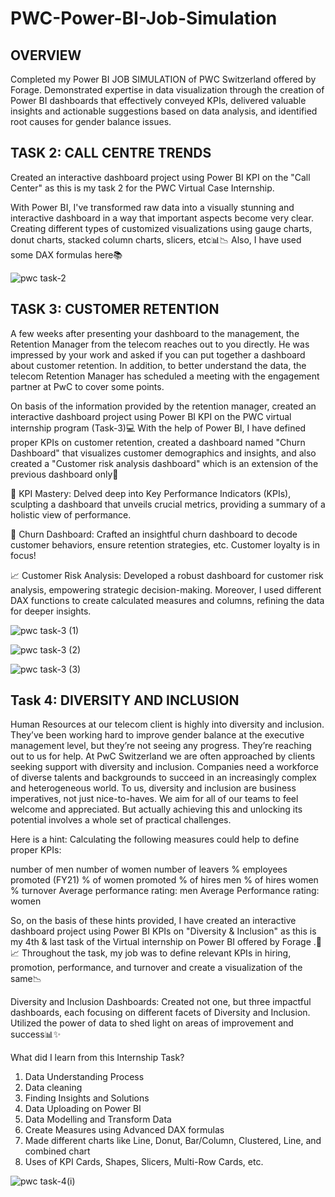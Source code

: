# PWC-Power-BI-Job-Simulation

## OVERVIEW

Completed my Power BI JOB SIMULATION of PWC Switzerland offered by Forage. Demonstrated expertise in data visualization through the creation of Power BI dashboards that effectively conveyed KPIs, delivered valuable insights and actionable suggestions based on data analysis, and identified root causes for gender balance issues. 

## TASK 2: CALL CENTRE TRENDS

Created an interactive dashboard project using Power BI KPI on the "Call Center" as this is my task 2 for the PWC Virtual Case Internship.

With Power BI, I've transformed raw data into a visually stunning and interactive dashboard in a way that important aspects become very clear. Creating different types of customized visualizations using gauge charts, donut charts, stacked column charts, slicers, etc📊📉
Also, I have used some DAX formulas here📚

![pwc task-2](https://github.com/muskansinghal14/PWC-Power-BI-Job-Simulation/assets/140623673/b642ba32-156a-44af-8934-b34ae7e56e3e)

## TASK 3: CUSTOMER RETENTION 

A few weeks after presenting your dashboard to the management, the Retention Manager from the telecom reaches out to you directly. He was impressed by your work and asked if you can put together a dashboard about customer retention.
In addition, to better understand the data, the telecom Retention Manager has scheduled a meeting with the engagement partner at PwC to cover some points.

On basis of the information provided by the retention manager, created an interactive dashboard project using Power BI KPI on the PWC virtual internship program (Task-3)💻
With the help of Power BI, I have defined proper KPIs on customer retention, created a dashboard named "Churn Dashboard" that visualizes customer demographics and insights, and also created a "Customer risk analysis dashboard" which is an extension of the previous dashboard only🚀

🎯 KPI Mastery: Delved deep into Key Performance Indicators (KPIs), sculpting a dashboard that unveils crucial metrics, providing a summary of a holistic view of performance.

🔄 Churn Dashboard: Crafted an insightful churn dashboard to decode customer behaviors, ensure retention strategies, etc. Customer loyalty is in focus! 

📈 Customer Risk Analysis: Developed a robust dashboard for customer risk analysis, empowering strategic decision-making. 
Moreover, I used different DAX functions to create calculated measures and columns, refining the data for deeper insights.

![pwc task-3 (1)](https://github.com/muskansinghal14/PWC-Power-BI-Job-Simulation/assets/140623673/3f2c123a-a90a-4e19-b31c-fd15f090f40b)

![pwc task-3 (2)](https://github.com/muskansinghal14/PWC-Power-BI-Job-Simulation/assets/140623673/2432ca2a-174f-4dd7-a09f-e6868bfdee46) 

![pwc task-3 (3)](https://github.com/muskansinghal14/PWC-Power-BI-Job-Simulation/assets/140623673/7ccb7691-d850-4dec-a957-ef4da61a7a31)

## Task 4: DIVERSITY AND INCLUSION 

Human Resources at our telecom client is highly into diversity and inclusion. They’ve been working hard to improve gender balance at the executive management level, but they’re not seeing any progress. They’re reaching out to us for help.
At PwC Switzerland we are often approached by clients seeking support with diversity and inclusion. Companies need a workforce of diverse talents and backgrounds to succeed in an increasingly complex and heterogeneous world. To us, diversity and inclusion are business imperatives, not just nice-to-haves. We aim for all of our teams to feel welcome and appreciated. But actually achieving this and unlocking its potential involves a whole set of practical challenges.

Here is a hint: Calculating the following measures could help to define proper KPIs:

number of men
number of women
number of leavers
% employees promoted (FY21)
% of women promoted
% of hires men
% of hires women
% turnover
Average performance rating: men
Average Performance rating: women


So, on the basis of these hints provided, I have created an interactive dashboard project using Power BI KPIs on "Diversity & Inclusion" as this is my 4th & last task of the Virtual internship on Power BI offered by Forage .🚀📈
Throughout the task, my job was to define relevant KPIs in hiring, promotion, performance, and turnover and create a visualization of the same📉 

Diversity and Inclusion Dashboards: Created not one, but three impactful dashboards, each focusing on different facets of Diversity and Inclusion. Utilized the power of data to shed light on areas of improvement and success📊✨

What did I learn from this Internship Task? 

1. Data Understanding Process
2. Data cleaning
3. Finding Insights and Solutions
4. Data Uploading on Power BI
5. Data Modelling and Transform Data
6. Create Measures using Advanced DAX formulas
7. Made different charts like Line, Donut, Bar/Column, Clustered, Line, and combined chart
8. Uses of KPI Cards, Shapes, Slicers, Multi-Row Cards, etc.

![pwc task-4(i)](https://github.com/muskansinghal14/PWC-Power-BI-Job-Simulation/assets/140623673/049e9968-c537-4bea-a3fc-0140d3b24085)







